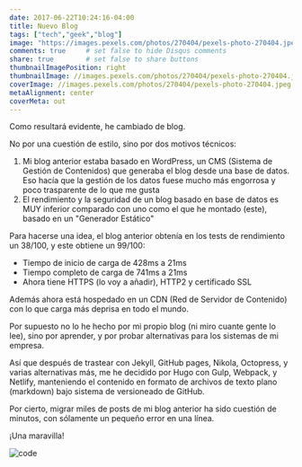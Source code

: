 ```yaml
---
date: 2017-06-22T10:24:16-04:00
title: Nuevo Blog
tags: ["tech","geek","blog"]
image: "https://images.pexels.com/photos/270404/pexels-photo-270404.jpeg"
comments: true     # set false to hide Disqus comments
share: true        # set false to share buttons
thumbnailImagePosition: right
thumbnailImage: //images.pexels.com/photos/270404/pexels-photo-270404.jpeg
coverImage: //images.pexels.com/photos/270404/pexels-photo-270404.jpeg
metaAlignment: center
coverMeta: out
---
```


Como resultará evidente, he cambiado de blog.  

<!--more-->

No por una cuestión de estilo, sino por dos motivos técnicos:
  
1. Mi blog anterior estaba basado en WordPress, un CMS (Sistema de Gestión de Contenidos) que generaba el blog desde una base de datos. Eso hacía que la gestión de los datos fuese mucho más engorrosa y poco trasparente de lo que me gusta
2. El rendimiento y la seguridad de un blog basado en base de datos es MUY inferior comparado con uno como el que he montado (este), basado en un "Generador Estático"

Para hacerse una idea, el blog anterior obtenía en los tests de rendimiento un 38/100, y este obtiene un 99/100:

- Tiempo de inicio de carga de 428ms a 21ms
- Tiempo completo de carga de 741ms a 21ms
- Ahora tiene HTTPS (lo voy a añadir), HTTP2 y certificado SSL

Además ahora está hospedado en un CDN (Red de Servidor de Contenido) con lo que carga más deprisa en todo el mundo.

Por supuesto no lo he hecho por mi propio blog (ni miro cuante gente lo lee), sino por aprender, y por probar alternativas para los sistemas de mi empresa.

Así que después de trastear con Jekyll, GitHub pages, Nikola, Octopress, y varias alternativas más, me he decidido por Hugo con Gulp, Webpack, y Netlify, manteniendo el contenido en formato de archivos de texto plano (markdown) bajo sistema de versioneado de GitHub.

Por cierto, migrar miles de posts de mi blog anterior ha sido cuestión de minutos, con sólamente un pequeño error en una línea.

¡Una maravilla!

![code](https://images.pexels.com/photos/270404/pexels-photo-270404.jpeg)